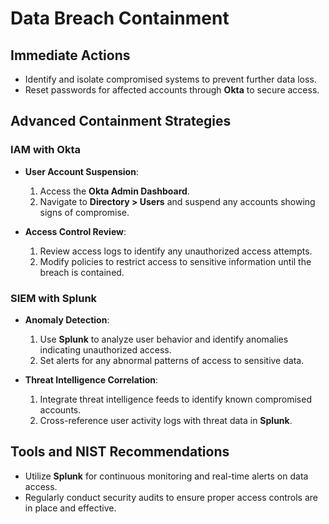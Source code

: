 # Data Breach Containment

## Immediate Actions
- Identify and isolate compromised systems to prevent further data loss.
- Reset passwords for affected accounts through **Okta** to secure access.

## Advanced Containment Strategies
### IAM with Okta
- **User Account Suspension**:
  1. Access the **Okta Admin Dashboard**.
  2. Navigate to **Directory > Users** and suspend any accounts showing signs of compromise.
  
- **Access Control Review**:
  1. Review access logs to identify any unauthorized access attempts.
  2. Modify policies to restrict access to sensitive information until the breach is contained.

### SIEM with Splunk
- **Anomaly Detection**:
  1. Use **Splunk** to analyze user behavior and identify anomalies indicating unauthorized access.
  2. Set alerts for any abnormal patterns of access to sensitive data.

- **Threat Intelligence Correlation**:
  1. Integrate threat intelligence feeds to identify known compromised accounts.
  2. Cross-reference user activity logs with threat data in **Splunk**.

## Tools and NIST Recommendations
- Utilize **Splunk** for continuous monitoring and real-time alerts on data access.
- Regularly conduct security audits to ensure proper access controls are in place and effective.

